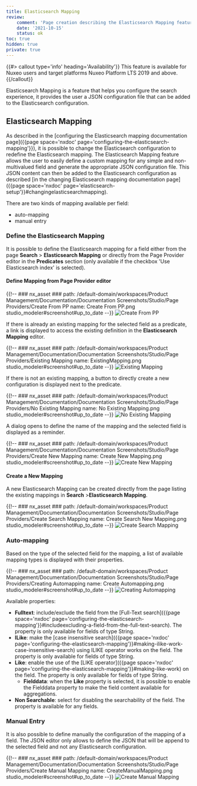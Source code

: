```yaml
---
title: Elasticsearch Mapping
review:
    comment: 'Page creation describing the Elasticsearch Mapping feature in Studio. Only available for Nuxeo users.'
    date: '2021-10-15'
    status: ok
toc: true
hidden: true
private: true
---
```


{{#> callout type='info' heading='Availability'}}
This feature is available for Nuxeo users and target platforms Nuxeo Platform LTS 2019 and above.
{{/callout}}

Elasticsearch Mapping is a feature that helps you configure the search experience, it provides the user a JSON configuration file that can be added to the Elasticsearch configuration.

## Elasticsearch Mapping

As described in the [configuring the Elasticsearch mapping documentation page]({{page space='nxdoc' page='configuring-the-elasticsearch-mapping'}}), it is possible to change the Elasticsearch configuration to redefine the Elasticsearch mapping. The Elasticsearch Mapping feature allows the user to easily define a custom mapping for any simple and non-multivalued field and generate the appropriate JSON configuration file. This JSON content can then be added to the Elasticsearch configuration as described [in the changing Elasticsearch mapping documentation page]({{page space='nxdoc' page='elasticsearch-setup'}}#changingelasticsearchmapping).

There are two kinds of mapping available per field:
- auto-mapping
- manual entry

### Define the Elasticsearch Mapping

It is possible to define the Elasticsearch mapping for a field either from the page **Search**&nbsp;> **Elasticsearch Mapping** or directly from the Page Provider editor in the **Predicates** section (only available if the checkbox 'Use Elasticsearch index' is selected).

#### Define Mapping from Page Provider editor

{{!--     ### nx_asset ###
    path: /default-domain/workspaces/Product Management/Documentation/Documentation Screenshots/Studio/Page Providers/Create From PP
    name: Create From PP.png
    studio_modeler#screenshot#up_to_date
--}}
![Create From PP](nx_asset://5aef8639-628d-4b3a-931c-9d81139a9ec8)

If there is already an existing mapping for the selected field as a predicate, a link is displayed to access the existing definition in the **Elasticsearch Mapping** editor.

{{!--     ### nx_asset ###
    path: /default-domain/workspaces/Product Management/Documentation/Documentation Screenshots/Studio/Page Providers/Existing Mapping
    name: ExistingMapping.png
    studio_modeler#screenshot#up_to_date
--}}
![Existing Mapping](nx_asset://2d52c010-8866-4a3f-934c-ed3b2f38a1b6)

If there is not an existing mapping, a button to directly create a new configuration is displayed next to the predicate.

{{!--     ### nx_asset ###
    path: /default-domain/workspaces/Product Management/Documentation/Documentation Screenshots/Studio/Page Providers/No Existing Mapping
    name: No Existing Mapping.png
    studio_modeler#screenshot#up_to_date
--}}
![No Existing Mapping](nx_asset://384be8a6-cf91-4cd4-b941-b598da8d8514)

A dialog opens to define the name of the mapping and the selected field is displayed as a reminder.

{{!--     ### nx_asset ###
    path: /default-domain/workspaces/Product Management/Documentation/Documentation Screenshots/Studio/Page Providers/Create New Mapping
    name: Create New Mapping.png
    studio_modeler#screenshot#up_to_date
--}}
![Create New Mapping](nx_asset://c7ff38e3-be04-43a8-9c16-24dc79945b42)

#### Create a New Mapping

A new Elasticsearch Mapping can be created directly from the page listing the existing mappings in **Search**&nbsp;>**Elasticsearch Mapping**.

{{!--     ### nx_asset ###
    path: /default-domain/workspaces/Product Management/Documentation/Documentation Screenshots/Studio/Page Providers/Create Search Mapping
    name: Create Search New Mapping.png
    studio_modeler#screenshot#up_to_date
--}}
![Create Search Mapping](nx_asset://3dd3a5d4-225b-4ded-9b9c-4bdd9b8c3051)

### Auto-mapping

Based on the type of the selected field for the mapping, a list of available mapping types is displayed with their properties.

{{!--     ### nx_asset ###
    path: /default-domain/workspaces/Product Management/Documentation/Documentation Screenshots/Studio/Page Providers/Creating Automapping
    name: Create Automapping.png
    studio_modeler#screenshot#up_to_date
--}}
![Creating Automapping](nx_asset://08baf3b0-cbea-422c-a53a-a7ac75cb6713)

Available properties:
- **Fulltext**: include/exclude the field from the [Full-Text search]({{page space='nxdoc' page='configuring-the-elasticsearch-mapping'}}#includeexcluding-a-field-from-the-full-text-search). The property is only available for fields of type String.
- **ILike**: make the [case insensitive search]({{page space='nxdoc' page='configuring-the-elasticsearch-mapping'}}#making-ilike-work-case-insensitive-search) using ILIKE operator works on the field. The property is only available for fields of type String.
- **Like**: enable the use of the [LIKE operator]({{page space='nxdoc' page='configuring-the-elasticsearch-mapping'}}#making-like-work) on the field. The property is only available for fields of type String.
    - **Fielddata**: when the **Like** property is selected, it is possible to enable the Fielddata property to make the field content available for aggregations.
- **Non Searchable**: select for disabling the searchability of the field. The property is available for any fields.

### Manual Entry

It is also possible to define manually the configuration of the mapping of a field. The JSON editor only allows to define the JSON that will be append to the selected field and not any Elasticsearch configuration.

{{!--     ### nx_asset ###
    path: /default-domain/workspaces/Product Management/Documentation/Documentation Screenshots/Studio/Page Providers/Create Manual Mapping
    name: CreateManualMapping.png
    studio_modeler#screenshot#up_to_date
--}}
![Create Manual Mapping](nx_asset://bd635670-d8d8-48c1-89fc-2e57410a4b4c)
